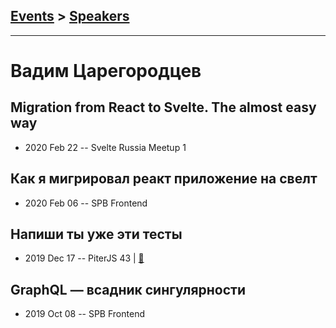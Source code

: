 ## [Events](../README.md) > [Speakers](../speakers.md)
---

# Вадим Царегородцев

## Migration from React to Svelte. The almost easy way
- 2020 Feb 22 -- Svelte Russia Meetup 1    
## Как я мигрировал реакт приложение на свелт
- 2020 Feb 06 -- SPB Frontend    
## Напиши ты уже эти тесты
- 2019 Dec 17 -- PiterJS 43  | [:notebook:](https://github.com/piterjs/slides/blob/master/meetup=43/speech=write-this-tests.pdf)  
## GraphQL — всадник сингулярности
- 2019 Oct 08 -- SPB Frontend    
